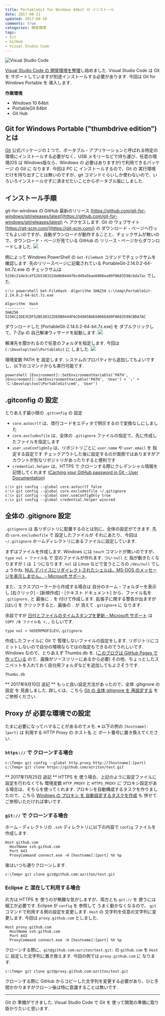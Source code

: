 ```yaml
---
title: PortableGit for Windows 64bit の インストール
date: 2017-08-21
updated: 2017-09-10
comments: true
categories: 開発環境
tags:
- Git
- GitHub
- Visual Studio Code
---
```


![](/assets/vscode/visual-studio-code.png "Visual Studio Code")

[Visual Studio Code の 開発環境を整理](/2017/08/18/Visual-Studio-Codeのインストール/)し始めました. Visual Studio Code は Git を サポートしていますが別途インストールする必要があります. 今回は Git for Windows Portable を 導入します.

**作業環境**
- Windows 10 64bit
- PortableGit 64bit
- Git Hub


## Git for Windows Portable ("thumbdrive edition") とは
[Git](https://git-scm.com/) 公式パッケージの１つで、ポータブル・アプリケーションと呼ばれる特定の環境にインストールする必要がなく、USB メモリーなどで持ち運び、任意の環境(OS は Windows版なら、Windows の 必要はありますが)で利用できるパッケージ の Git に なります.
今回は PC に インストールするので、Git の 実行環境だけを持ち出すことは無いのですが、git コマンドぐらいしか使わないので、いろいろインストールせずに済ませたいことからポータブル版にしました.


## インストール手順
git-for-windows の GitHub 最新のリリース [https://github.com/git-for-windows/git/releases/latest](https://github.com/git-for-windows/git/releases/latest) へ アクセスします. Git の ウェブサイト [https://git-scm.com/](https://git-scm.com/) の ダウンロード・ページへ行ってもよいのですが、自動ダウンロードが動作することと、チェックサムが無いので、ダウンロード・ページが見ている GitHub の リリース・ページからダウンロードしました.
![](/assets/vscode/install-git/01.png)

例によって Windows PowerShell の `Get-FileHash` コマンドでチェックサムを確認します.
先のリリースページに記載されている PortableGit-2.14.0.2-64-bit.7z.exe の チェックサムは `5236c21de3cdf52b538322de0b0444f6cd49a5bae6006ea89f0683598cbda7ac` でした.
```console
c:\> powershell Get-FileHash -Algorithm SHA256 c:\temp\PortableGit-2.14.0.2-64-bit.7z.exe

Algorithm  Hash
---------  ----
SHA256     5236C21DE3CDF52B538322DE0B0444F6CD49A5BAE6006EA89F0683598CBDA7AC
```

ダウンロードした [PortableGit-2.14.0.2-64-bit.7z.exe] を ダブルクリックして、7-Zip の 自己解凍ウィザードを起動します.
![](/assets/vscode/install-git/02.png)

解凍先を聞かれるので任意のフォルダを指定します. 今回は `C:\Develop\tool\PortableGit` に しました.
![](/assets/vscode/install-git/03.png)

環境変数 PATH を 設定します.  システムのプロパティから追加してもよいですし、以下のコマンドからも実行可能です.
```console
powershell [Environment]::SetEnvironmentVariable('PATH', [Environment]::GetEnvironmentVariable('PATH', 'User') + ';' + 'C:\Develop\tool\PortableGit\cmd', 'User')
```


## .gitconfig の 設定
とりあえず最小限の `.gitconfig` の 設定
- `core.autocrlf` は、改行コードをエディタで明示するので変換なしにしました
- `core.excludesfile` は、全体の `.gitignore` ファイルの指定で、先に作成したファイルを指定します
- `user.useConfigOnly` は、リポジトリごとに `user.name` や `user.email` を 指定する設定です
チェックアウトした後に設定するのが面倒ではありますがアカウントが別なリポジトリがあったりすると便利です
- `credential.helper` は、HTTPS で クローンする際にクレデンシャル情報を記憶してくれます ([Caching your GitHub password in Git - User Documentation](https://help.github.com/articles/caching-your-github-password-in-git/))
```console
c:\> git config --global core.autocrlf false
c:\> git config --global core.excludesfile ~/.gitignore
c:\> git config --global user.useConfigOnly true
c:\> git config --global credential.helper wincred
```


## 全体の .gitignore 設定
`.gitignore` は 各リポジトリに配置するのとは別に、全体の設定ができます. 先の `core.excludesfile` で 設定したファイルが それにあたり、今回は `~/.gitignore` ホームディレクトリにあるファイルに設定しています.

まずはファイルを作成します. Windows には `touch` コマンドが無いのですが、 `type nul > ファイル名` で 空のファイルが作れます. つい `null` と 指が動きたくなりますが `l` は １つになります. `nul` は Linux などで言うところの `/dev/null` でしょうかね. [NUL デバイスにリダイレクトされたシェルは、MS-DOS のメッセージを表示しません。 - Microsoft サポート](https://support.microsoft.com/ja-jp/help/40592/shell-redirected-to-nul-device-suppresses-ms-dos-message).

また、エクスプローラーから作成する場合は 自分のホーム・フォルダーを表示し [右クリック] - [新規作成] - [テキスト ドキュメント] から、ファイル名を `.gitignore.` と 最後に `.` を 付けて作成します. 拡張子に関する警告が出ますが [はい] を クリックすると、最後の `.` が 消えて `.gitignore` に なります.

余談ですが [日付とファイルのタイムスタンプを更新 - Microsoft サポート](https://support.microsoft.com/ja-jp/help/69581/updating-the-date-and-time-stamps-on-files) は `COPY /B ファイル名 +,,` らしいです.
```console
type nul > %USERPROFILE%\.gitignore
```

作成したファイルに Git で 管理しないファイルの設定をします.
リポジトリにコミットしないので自分の環境ならではの指定もできるのでうれしいです. Windows なので、とりあえず Thumbs.db を. ([このブログは GitHub Pages で 作っている](/2016/11/01/HexoとGitHub-Pagesでブログ環境の構築/) ので、画像がソースツリーにあるから必要)
その他、ちょっとしたスニペットを入れておく自分用フォルダなどを追加してもよさそうです.
```.gitignore
Thumbs.db
```

** 2017年9月10日 追記 **
もっと良い設定方法があったので、全体 .gitignore の 設定 を 見直しました.
詳しくは、こちら [Git の 全体 gitignore を 再設定する](/2017/09/13/Gitの全体gitignoreを再設定する/) を ご参照ください.


## Proxy が 必要な環境での設定
たまに必要になってハマることがあるのでメモ.
※ 以下の例の `[hostname]:[port]` は 利用する HTTP Proxy の ホスト名 と ポート番号に置き換えてください.


### `https://` で クローンする場合
```console
c:\Temp> git config --global http.proxy http://[hostname]:[port]
c:\Temp> git clone https://github.com/azriton/test.git
```

** 2017年11月25日 追記 **
HTTPS を 使う場合、上記のように設定ファイルに設定を行わなくても 環境変数 `HTTP_PROXY` と `HTTPS_PROXY` に プロキシ設定がある場合は、そちらを使ってくれます.
プロキシを自動構成するタスクを作りましたので、こちら [Windows の プロキシ を 自動設定するタスクを作成](/2017/11/25/Windowsのプロキシを自動設定するタスクを作成/) も 併せて ご参照いただければ幸いです.


### `git://` で クローンする場合
ホーム・ディレクトリの `.ssh` ディレクトリに以下の内容で `config` ファイルを作成します.
```
Host github.com
  HostName ssh.github.com
  Port 443
  ProxyCommand connect.exe -H [hostname]:[port] %h %p
```

後はいつも通りクローンします.
```console
c:\Temp> git clone git@github.com:azriton/test.git
```


### Eclipse と 混在して利用する場合
片方は HTTPS を 使うのが無難な気がしますが、両方とも `git://` を 使うには細工が必要です. Eclipse が `config` を 参照して うまく動かなくなるので、 `git` コマンドで利用する側の設定を変更します.
`Host` の 文字列を任意の文字列に変更します. 今回は `proxy.github.com` としました.
```
Host proxy.github.com
  HostName ssh.github.com
  Port 443
  ProxyCommand connect.exe -H [hostname]:[port] %h %p
```

クローンする際に、`git@github.com:azriton/test.git:` の `github.com` を `Host` に 設定した文字列に置き換えます. 今回の例では `proxy.github.com` に なります.
```console
c:\Temp> git clone git@proxy.github.com:azriton/test.git
```

クローンする際に GitHub からコピーした文字列を変更する必要があり、ひと手間かかりますがクローン後は特に意識することは無いです.



- - - -
Git の 準備ができました. Visual Studio Code で Git を 使って開発の準備に取り掛かりたいと思います.
